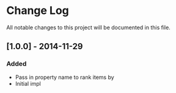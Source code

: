 # Change Log

All notable changes to this project will be documented in this file.

## [1.0.0] - 2014-11-29
### Added

- Pass in property name to rank items by
- Initial impl